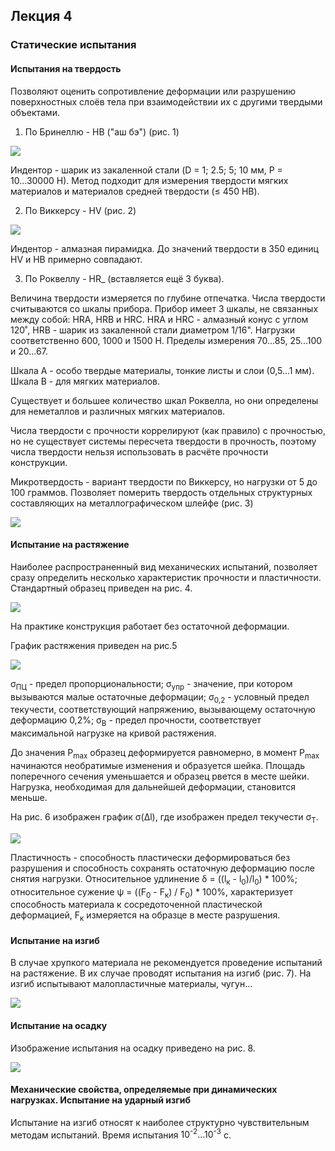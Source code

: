 ## Лекция 4

### Статические испытания

#### Испытания на твердость

Позволяют оценить сопротивление деформации или разрушению поверхностных слоёв тела при взаимодействии их с другими твердыми объектами.

1. По Бринеллю - HB ("аш бэ") (рис. 1)

<img src=source-figures/lect4-fig1.png>

Индентор - шарик из закаленной стали (D = 1; 2.5; 5; 10 мм, P = 10...30000 Н). Метод подходит для измерения твердости мягких материалов и материалов средней твердости (<a>&le;</a> 450 HB).

2. По Виккерсу - HV (рис. 2)

<img src=source-figures/lect4-fig2.png>

Индентор - алмазная пирамидка. До значений твердости в 350 единиц HV и HB примерно совпадают.

3. По Роквеллу - HR_ (вставляется ещё 3 буква).

Величина твердости измеряется по глубине отпечатка. Числа твердости считываются со шкалы прибора. Прибор имеет 3 шкалы, не связанных между собой: HRA, HRB и HRC. HRA и HRC - алмазный конус с углом 120<a>&#730;</a>, HRB - шарик из закаленной стали диаметром 1/16". Нагрузки соответственно 600, 1000 и 1500 Н. Пределы измерения 70...85, 25...100 и 20...67.

Шкала A - особо твердые материалы, тонкие листы и слои (0,5...1 мм). Шкала B - для мягких материалов.

Существует и большее количество шкал Роквелла, но они определены для неметаллов и различных мягких материалов.

Числа твердости с прочности коррелируют (как правило) с прочностью, но не существует системы пересчета твердости в прочность, поэтому числа твердости нельзя использовать в расчёте прочности конструкции.

Микротвердость - вариант твердости по Виккерсу, но нагрузки от 5 до 100 граммов. Позволяет померить твердость отдельных структурных составляющих на металлографическом шлейфе (рис. 3)

<img src=source-figures/lect4-fig3.png>

#### Испытание на растяжение

Наиболее распространенный вид механических испытаний, позволяет сразу определить несколько характеристик прочности и пластичности. Стандартный образец приведен на рис. 4.

<img src=source-figures/lect4-fig4.png>

На практике конструкция работает без остаточной деформации.

График растяжения приведен на рис.5

<img src=source-figures/lect4-fig5.png>

<a>&sigma;<sub>ПЦ</sub></a> - предел пропорциональности; <a>&sigma;<sub>упр</sub></a> - значение, при котором вызываются малые остаточные деформации; <a>&sigma;<sub>0,2</sub></a> - условный предел текучести, соответствующий напряжению, вызывающему остаточную деформацию 0,2%; <a>&sigma;<sub>В</sub></a> - предел прочности, соответствует максимальной нагрузке на кривой растяжения.

До значения P<sub>max</sub> образец деформируется равномерно, в момент P<sub>max</sub> начинаются необратимые изменения и образуется шейка. Площадь поперечного сечения уменьшается и образец рвется в месте шейки. Нагрузка, необходимая для дальнейшей деформации, становится меньше.

На рис. 6 изображен график <a>&sigma;(&Delta;l)</a>, где изображен предел текучести <a>&sigma;<sub>Т</sub></a>.

<img src=source-figures/lect4-fig6.png>

Пластичность - способность пластически деформироваться без разрушения и способность сохранять остаточную деформацию после снятия нагрузки. Относительное удлинение <a>&delta; = ((l<sub>к</sub> - l<sub>0</sub>)/l<sub>0</sub>) * 100%</a>; относительное сужение <a>&psi; = ((F<sub>0</sub> - F<sub>к</sub>) / F<sub>0</sub>) * 100%</a>, характеризует способность материала к сосредоточенной пластической деформацией, F<sub>к</sub> измеряется на образце в месте разрушения.

#### Испытание на изгиб

В случае хрупкого материала не рекомендуется проведение испытаний на растяжение. В их случае проводят испытания на изгиб (рис. 7). На изгиб испытывают малопластичные материалы, чугун...

<img src=source-figures/lect4-fig7.png>

#### Испытание на осадку

Изображение испытания на осадку приведено на рис. 8.

<img src=source-figures/lect4-fig8.png>

#### Механические свойства, определяемые при динамических нагрузках. Испытание на ударный изгиб

Испытание на изгиб относят к наиболее структурно чувствительным методам испытаний. Время испытания <a>10<sup>-2</sup>...10<sup>-3</sup></a> с.

